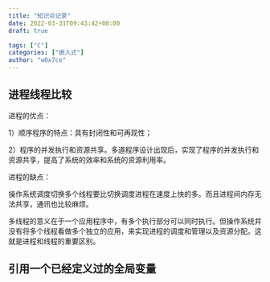 ```yaml
---
title: "知识点记录"
date: 2022-03-31T09:43:42+08:00
draft: true

tags: ["C"]
categories: ["嵌入式"]
author: "w0x7ce"
---
```


## 进程线程比较

进程的优点：

1）顺序程序的特点：具有封闭性和可再现性；

2）程序的并发执行和资源共享。多道程序设计出现后，实现了程序的并发执行和资源共享，提高了系统的效率和系统的资源利用率。

进程的缺点：

操作系统调度切换多个线程要比切换调度进程在速度上快的多。而且进程间内存无法共享，通讯也比较麻烦。

多线程的意义在于一个应用程序中，有多个执行部分可以同时执行。但操作系统并没有将多个线程看做多个独立的应用，来实现进程的调度和管理以及资源分配。这就是进程和线程的重要区别。

## 引用一个已经定义过的全局变量
